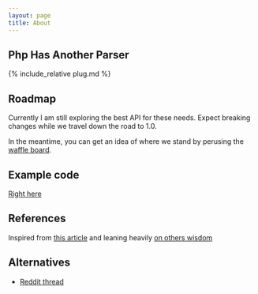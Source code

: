 ```yaml
---
layout: page
title: About
---
```


## Php Has Another Parser

{% include_relative plug.md %}

## Roadmap

Currently I am still exploring the best API for these needs. Expect breaking changes while we travel down the road to 1.0.

In the meantime, you can get an idea of where we stand by perusing the [waffle board](https://waffle.io/ylixir/phap).

## Example code

[Right here](https://github.com/ylixir/phap/blob/master/test/Integration/functional_examples.php)

## References

Inspired from [this article](http://theorangeduck.com/page/you-could-have-invented-parser-combinators) and leaning heavily [on others wisdom](https://package.elm-lang.org/packages/elm/parser/latest/Parser)

## Alternatives

-   [Reddit thread](https://www.reddit.com/r/PHP/comments/7l3lhu/state_of_php_based_parser_generators/)
